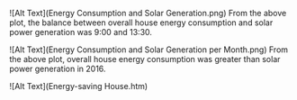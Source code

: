 ![Alt Text](Energy Consumption and Solar Generation.png)
From the above plot, the balance between overall house energy consumption and solar power generation was 9:00 and 13:30.

![Alt Text](Energy Consumption and Solar Generation per Month.png)
From the above plot, overall house energy consumption was greater than solar power generation in 2016.

![Alt Text](Energy-saving House.htm)



